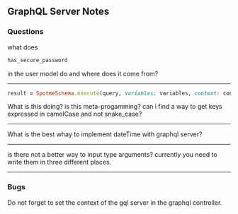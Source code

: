 ## GraphQL Server Notes

### Questions

what does 
```ruby
has_secure_password
```
in the user model do and where does it come from?

----

```ruby
result = SpotmeSchema.execute(query, variables: variables, context: context, operation_name: operation_name)
```
What is this doing? is this meta-progamming? can i find a way to get keys expressed in camelCase and not snake_case?

----

What is the best whay to implement dateTime with graphql server?

----

is there not a better way to input type arguments?  currently you need to write them in three different places.
____ 

### Bugs

Do not forget to set the context of the gql server in the graphql controller.